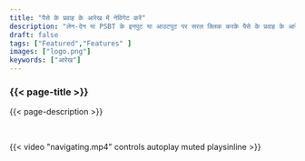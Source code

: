 ```yaml
---
title: "पैसे के प्रवाह के आरेख में नेविगेट करें"
description: "लेन-देन या PSBT के इनपुट या आउटपुट पर सरल क्लिक करके पैसे के प्रवाह के आरेखों में नेविगेट करें"
draft: false
tags: ["Featured","Features" ]
images: ["logo.png"]
keywords: ["आरेख"]
---
```


### {{< page-title >}} 
{{< page-description >}} 

<br>

 
{{< video "navigating.mp4" controls  autoplay muted playsinline >}}